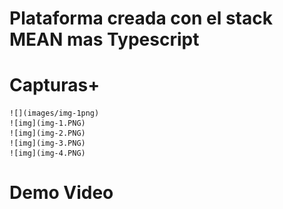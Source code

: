 # Plataforma creada con el stack MEAN mas Typescript


# Capturas+
    ![](images/img-1png)
    ![img](img-1.PNG)
    ![img](img-2.PNG)
    ![img](img-3.PNG)
    ![img](img-4.PNG)
    

# Demo Video 
    
